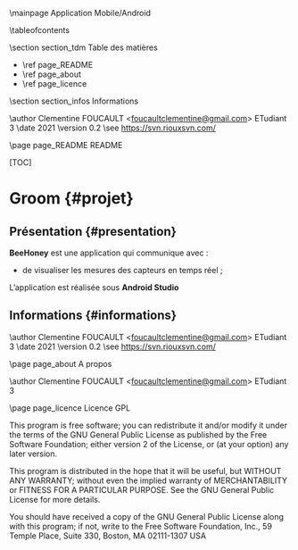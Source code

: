 \mainpage Application Mobile/Android

\tableofcontents

\section section_tdm Table des matières
- \ref page_README
- \ref page_about
- \ref page_licence

\section section_infos Informations

\author Clementine FOUCAULT <<foucaultclementine@gmail.com>> ETudiant 3
\date 2021
\version 0.2
\see https://svn.riouxsvn.com/


\page page_README README

[TOC]

# Groom {#projet}

## Présentation {#presentation}

__BeeHoney__ est une application qui communique avec :

- de visualiser les mesures des capteurs en temps réel ;

L’application est réalisée sous **Android Studio**

## Informations {#informations}

\author Clementine FOUCAULT <<foucaultclementine@gmail.com>> ETudiant 3
\date 2021
\version 0.2
\see https://svn.riouxsvn.com/


\page page_about A propos

\author Clementine FOUCAULT <<foucaultclementine@gmail.com>> ETudiant 3


\page page_licence Licence GPL

This program is free software; you can redistribute it and/or modify
it under the terms of the GNU General Public License as published by
the Free Software Foundation; either version 2 of the License, or
(at your option) any later version.

This program is distributed in the hope that it will be useful,
but WITHOUT ANY WARRANTY; without even the implied warranty of
MERCHANTABILITY or FITNESS FOR A PARTICULAR PURPOSE. See the
GNU General Public License for more details.

You should have received a copy of the GNU General Public License
along with this program; if not, write to the Free Software
Foundation, Inc., 59 Temple Place, Suite 330, Boston, MA 02111-1307 USA
